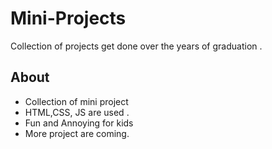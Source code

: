 
# Mini-Projects

Collection of projects get done over the years of graduation .
 





## About

- Collection of mini project 
- HTML,CSS, JS are used .
- Fun and Annoying for kids
- More project are coming.


